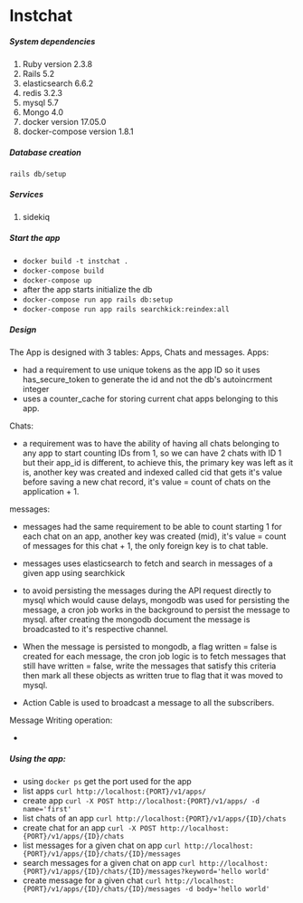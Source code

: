 # Instchat
##### System dependencies
1. Ruby version 2.3.8
1. Rails 5.2
1. elasticsearch 6.6.2
1. redis 3.2.3
1. mysql 5.7
1. Mongo 4.0
1. docker version 17.05.0
1. docker-compose version 1.8.1
##### Database creation

`rails db/setup`
##### Services

1. sidekiq
##### Start the app
- `docker build -t instchat .`
- `docker-compose build`
- `docker-compose up`
- after the app starts initialize the db
- `docker-compose run app rails db:setup`
- `docker-compose run app rails searchkick:reindex:all`

 ##### Design
The App is designed with 3 tables: Apps, Chats and messages.
Apps:
- had a requirement to use unique tokens as the app ID so it uses has_secure_token to generate the id and not the db's autoincrment integer
- uses a counter_cache for storing current chat apps belonging to this app.

Chats:
- a requirement was to have the ability of having all chats belonging to any app to start counting IDs from 1, so we can have 2 chats with ID 1 but their app_id is different, to achieve this, the primary key was left as it is, another key was created and indexed called cid that gets it's value before saving a new chat record, it's value = count of chats on the application + 1.

messages:
- messages had the same requirement to be able to count starting 1 for each chat on an app, another key was created (mid), it's value = count of messages for this chat + 1, the only foreign key is to chat table.

- messages uses elasticsearch to fetch and search in messages of a given app using searchkick

- to avoid persisting the messages during the API request directly to mysql which would cause delays, mongodb was used for persisting the message, a cron job works in the background to persist the message to mysql. after creating the mongodb document the message is broadcasted to it's respective channel.
- When the message is persisted to mongodb, a flag written = false is created for each message, the cron job logic is to fetch messages that still have written = false, write the messages that satisfy this criteria then mark all these objects as written true to flag that it was moved to mysql.

- Action Cable is used to broadcast a message to all the subscribers.

Message Writing operation:
- [logo]: https://github.com/kmhosny/instchat/blob/master/instchat.png 

##### Using the app:

- using `docker ps` get the port used for the app
- list apps `curl http://localhost:{PORT}/v1/apps/`
- create app `curl -X POST http://localhost:{PORT}/v1/apps/ -d name='first'`
- list chats of an app `curl http://localhost:{PORT}/v1/apps/{ID}/chats`
- create chat for an app `curl -X POST http://localhost:{PORT}/v1/apps/{ID}/chats`
- list messages for a given chat on app `curl http://localhost:{PORT}/v1/apps/{ID}/chats/{ID}/messages`
- search messages for a given chat on app `curl http://localhost:{PORT}/v1/apps/{ID}/chats/{ID}/messages?keyword='hello world'`
- create message for a given chat `curl http://localhost:{PORT}/v1/apps/{ID}/chats/{ID}/messages -d body='hello world'`
